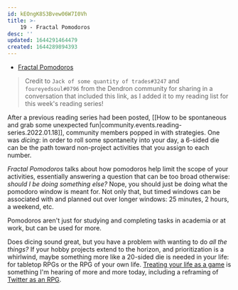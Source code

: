 ```yaml
---
id: kEOngK8S3Bvew06W7I0Vh
title: >- 
    19 - Fractal Pomodoros
desc: ''
updated: 1644291464479
created: 1644289894393
---
```


- [Fractal Pomodoros](https://malcolmocean.com/2021/07/fractal-pomos/)

> Credit to `Jack of some quantity of trades#3247` and `foureyedsoul#0796` from the Dendron community for sharing in a conversation that included this link, as I added it to my reading list for this week's reading series!

After a previous reading series had been posted, [[How to be spontaneous and grab some unexpected fun|community.events.reading-series.2022.01.18]], community members popped in with strategies. One was _dicing_: in order to roll some spontaneity into your day, a 6-sided die can be the path toward non-project activities that you assign to each number.

_Fractal Pomodoros_ talks about how pomodoros help limit the scope of your activities, essentially answering a question that can be too broad otherwise: _should I be doing something else?_ Nope, you should just be doing what the pomodoro window is meant for. Not only that, but timed windows can be associated with and planned out over longer windows: 25 minutes, 2 hours, a weekend, etc.

Pomodoros aren't just for studying and completing tasks in academia or at work, but can be used for more.

Does dicing sound great, but you have a problem with wanting to do _all the things?_ If your hobby projects extend to the horizon, and prioritization is a whirlwind, maybe something more like a 20-sided die is needed in your life: for tabletop RPGs or the RPG of your own life. [Treating your life as a game](https://www.ted.com/talks/jane_mcgonigal_gaming_can_make_a_better_world) is something I'm hearing of more and more today, including a reframing of [Twitter as an RPG](https://twitter.com/visakanv/status/1094684057173016581).
